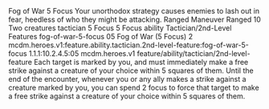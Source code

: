 <ability>
  <name>Fog of War</name>
  <cost>5 Focus</cost>
  <flavor>Your unorthodox strategy causes enemies to lash out in fear, heedless of who they might be attacking.</flavor>
  <keywords>
    <keyword>Ranged</keyword>
  </keywords>
  <type>Maneuver</type>
  <distance>Ranged 10</distance>
  <target>Two creatures</target>
  <metadata>
    <class>tactician</class>
    <cost>5 Focus</cost>
    <cost_amount>5</cost_amount>
    <cost_resource>Focus</cost_resource>
    <feature_type>ability</feature_type>
    <file_dpath>Tactician/2nd-Level Features</file_dpath>
    <item_id>fog-of-war-5-focus</item_id>
    <item_index>05</item_index>
    <item_name>Fog of War (5 Focus)</item_name>
    <level>2</level>
    <scc>mcdm.heroes.v1:feature.ability.tactician.2nd-level-feature:fog-of-war-5-focus</scc>
    <scdc>1.1.1:10.2.4.5:05</scdc>
    <source>mcdm.heroes.v1</source>
    <type>feature/ability/tactician/2nd-level-feature</type>
  </metadata>
  <effects>
    <effect type="mundane">Each target is marked by you, and must immediately make a free strike against a creature of your choice within 5 squares of them.</effect>
    <effect type="mundane" name="Mark Benefit">Until the end of the encounter, whenever you or any ally makes a strike against a creature marked by you, you can spend 2 focus to force that target to make a free strike against a creature of your choice within 5 squares of them.</effect>
  </effects>
</ability>
